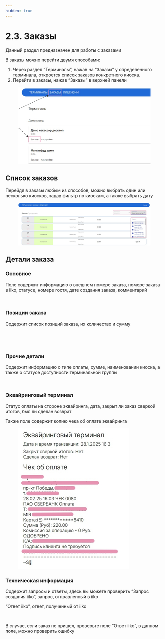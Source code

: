 ```yaml
---
hidden: true
---
```


# 2.3. Заказы

Данный раздел предназначен для работы с заказами

В заказы можно перейти двумя способами:

1. Через раздел “Терминалы”, нажав на “Заказы” у определенного терминала, откроется список заказов конкретного киоска.
2. Перейти в заказы, нажав “Заказы” в верхней панели

<figure><img src="../../.gitbook/assets/image (2) (1) (1) (1) (1).png" alt=""><figcaption></figcaption></figure>

## Список заказов

Перейдя в заказы любым из способов, можно выбрать один или несколько киосков, задав фильтр по киоскам, а также выбрать дату

<figure><img src="../../.gitbook/assets/image (4) (1) (1).png" alt=""><figcaption></figcaption></figure>

## Детали заказа

### Основное

Поле содержит информацию о внешнем номере заказа, номере заказа в iiko, статусе, номере гостя, дате создания заказа, комментарий

<figure><img src="https://lh7-rt.googleusercontent.com/docsz/AD_4nXduHxaVxNQUe1RvOg8_pY2TbRWw1ORpL9wfGrnwLoDQTzQPpKU3QH2cJ-Qd9hKrEc97HcT4UaibYlUjJgJLZAEeXtj6gdsbgpFSwL_XrfP98qt9-weMCGq9gmxQ4v0LmzGyFaq-AA?key=Qqf4jZ8BiO270BqT8rE1m37I" alt=""><figcaption></figcaption></figure>

### **Позиции заказа**

Содержит список позиций заказа, их количество и сумму

<figure><img src="https://lh7-rt.googleusercontent.com/docsz/AD_4nXdToXDVySBTNMA_wV3VA1xQfpRNcFyhjgjOkhLg8pXAiW6nShbUbOMxpS8TAGYrCI2Rn9OvGuGewOJxbYuSK-TRMXjQlAxXZGQrEmN6ocb3fwRAqRn5FWNWG4522TeLhzD6LOnn?key=Qqf4jZ8BiO270BqT8rE1m37I" alt=""><figcaption></figcaption></figure>

<figure><img src="http://151.248.121.115:99/cue4sgh_ghg.jpg" alt=""><figcaption></figcaption></figure>

### **Прочие детали**

Содержит информацию о типе оплаты, сумме, наименовании киоска, а также о статусе доступности терминальной группы

<figure><img src="https://lh7-rt.googleusercontent.com/docsz/AD_4nXevnLwRRc-loIBRYS3loydI9WrLsCS54tGubmDWejS9cYr3djjaWByx1ve-KgwjJ-bwO5cgw8oF5WeWBxc_YmKApFXkxx7dXbEH3FG1jBvhk6C9XlqOjzRwscMnre2oCHsJcFtDrA?key=Qqf4jZ8BiO270BqT8rE1m37I" alt=""><figcaption></figcaption></figure>



### **Эквайринговый терминал**

Статус оплаты на стороне эквайринга, дата, закрыт ли заказ сверкой итогов, был ли сделан возврат

Также поле содержит копию чека об оплате эквайринга

<figure><img src="../../.gitbook/assets/image (5) (1) (1).png" alt=""><figcaption></figcaption></figure>



### **Техническая информация**

Содержит запросы и ответы, здесь вы можете проверить “Запрос создания iiko”, запрос, отправленный в iiko&#x20;

“Ответ iiko”, ответ, полученный от iiko

<figure><img src="https://lh7-rt.googleusercontent.com/docsz/AD_4nXfRocSiNjiT2Yi4bUKsG6ABGh0IcF8PxTIXz4bkD1o9ApQ2P_fq1zdch7T--4o7EJ9ycszYhqN8vtdY3xG6FYq-cJJiqs8-YQi_dSHdth2d6bJDBvBK_W6wLnKJ-vD-svJw3aKnUQ?key=Qqf4jZ8BiO270BqT8rE1m37I" alt=""><figcaption></figcaption></figure>

В случае, если заказ не пришел, проверьте поле “Ответ iiko”, в данном поле, можно проверить ошибку
